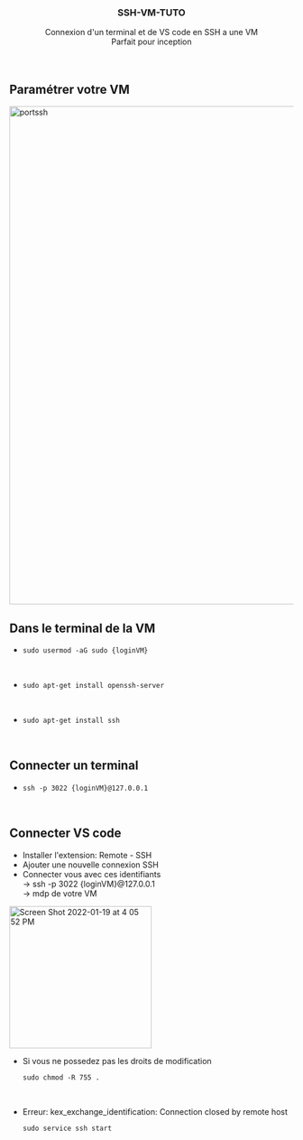 <div id="top"></div>

<div align="center">
  <h3 align="center">SSH-VM-TUTO</h3>

  <p align="center">
    Connexion d'un terminal et de VS code en SSH a une VM   <br />
    Parfait pour inception
    <br />    <br />    <br />
  </p>
</div>

## Paramétrer votre VM
<img width="883" alt="portssh" src="https://user-images.githubusercontent.com/46847941/150156747-ccfd58ab-b8d9-45ab-af08-ed90ac329026.png">


## Dans le terminal de la VM    <br />
* 
  ```
  sudo usermod -aG sudo {loginVM}
<br />

* 
  ```
  sudo apt-get install openssh-server
<br />

* 
  ```
  sudo apt-get install ssh
<br />

## Connecter un terminal    <br />
* 
  ```
  ssh -p 3022 {loginVM}@127.0.0.1
<br />

## Connecter VS code    <br />
* Installer l'extension: Remote - SSH    <br />
* Ajouter une nouvelle connexion SSH    <br />
* Connecter vous avec ces identifiants    <br />
-> ssh -p 3022 {loginVM}@127.0.0.1    <br />
-> mdp de votre VM    <br />
<img width="252" alt="Screen Shot 2022-01-19 at 4 05 52 PM" src="https://user-images.githubusercontent.com/46847941/150157638-11b84507-16a9-43c2-aa1c-4a641d10ed30.png">
 
<br />
 
* Si vous ne possedez pas les droits de modification    <br />
  
    ```
    sudo chmod -R 755 .
 <br />
 
* Erreur: kex_exchange_identification: Connection closed by remote host    <br />
  
  ```
  sudo service ssh start
 <br />
